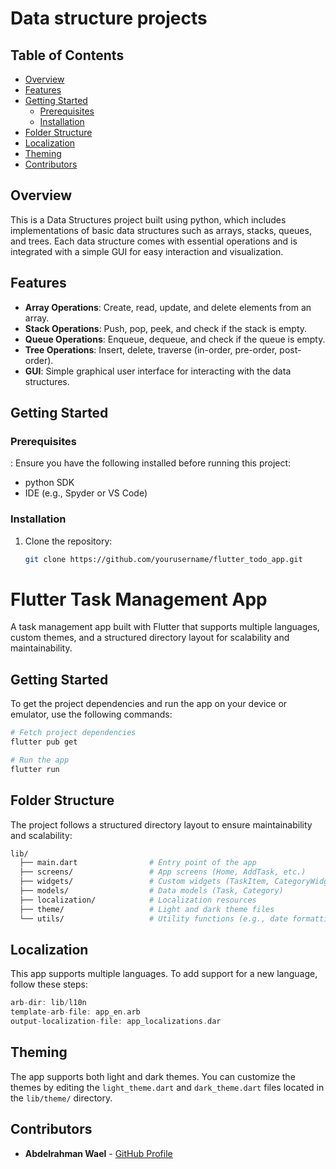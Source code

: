 # Data structure projects

## Table of Contents
- [Overview](#overview)
- [Features](#features)
- [Getting Started](#getting-started)
  - [Prerequisites](#prerequisites)
  - [Installation](#installation)
- [Folder Structure](#folder-structure)
- [Localization](#localization)
- [Theming](#theming)
- [Contributors](#contributors)

## Overview
This is a Data Structures project built using python, which includes implementations of basic data structures such as arrays, stacks, queues, and trees. Each data structure comes with essential operations and is integrated with a simple GUI for easy interaction and visualization.


## Features
- **Array Operations**: Create, read, update, and delete elements from an array.
- **Stack Operations**: Push, pop, peek, and check if the stack is empty.
- **Queue Operations**: Enqueue, dequeue, and check if the queue is empty.
- **Tree Operations**: Insert, delete, traverse (in-order, pre-order, post-order).
- **GUI**: Simple graphical user interface for interacting with the data structures.

## Getting Started

### Prerequisites
:
Ensure you have the following installed before running this project:
- python SDK
- IDE (e.g., Spyder or VS Code)

### Installation
1. Clone the repository:
   ```bash
   git clone https://github.com/yourusername/flutter_todo_app.git
# Flutter Task Management App

A task management app built with Flutter that supports multiple languages, custom themes, and a structured directory layout for scalability and maintainability.

## Getting Started

To get the project dependencies and run the app on your device or emulator, use the following commands:

```bash
# Fetch project dependencies
flutter pub get

# Run the app
flutter run
```

## Folder Structure

The project follows a structured directory layout to ensure maintainability and scalability:

```bash
lib/
  ├── main.dart                # Entry point of the app
  ├── screens/                 # App screens (Home, AddTask, etc.)
  ├── widgets/                 # Custom widgets (TaskItem, CategoryWidget)
  ├── models/                  # Data models (Task, Category)
  ├── localization/            # Localization resources
  ├── theme/                   # Light and dark theme files
  └── utils/                   # Utility functions (e.g., date formatting)
```

## Localization

This app supports multiple languages. To add support for a new language, follow these steps:
```dart
arb-dir: lib/l10n
template-arb-file: app_en.arb
output-localization-file: app_localizations.dar
```

## Theming

The app supports both light and dark themes. You can customize the themes by editing the `light_theme.dart` and `dark_theme.dart` files located in the `lib/theme/` directory.

## Contributors

- **Abdelrahman Wael** - [GitHub Profile](https://github.com/AbdoJoker99)

